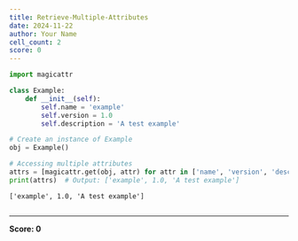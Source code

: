 ```yaml
---
title: Retrieve-Multiple-Attributes
date: 2024-11-22
author: Your Name
cell_count: 2
score: 0
---
```


```python
import magicattr

class Example:
    def __init__(self):
        self.name = 'example'
        self.version = 1.0
        self.description = 'A test example'

# Create an instance of Example
obj = Example()

# Accessing multiple attributes
attrs = [magicattr.get(obj, attr) for attr in ['name', 'version', 'description']]
print(attrs)  # Output: ['example', 1.0, 'A test example']

```

    ['example', 1.0, 'A test example']



```python

```


---
**Score: 0**
